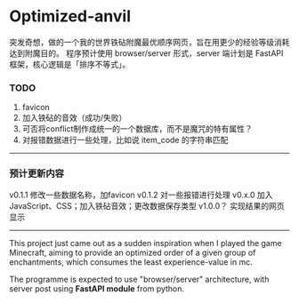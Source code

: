 # Optimized-anvil

突发奇想，做的一个我的世界铁砧附魔最优顺序网页，旨在用更少的经验等级消耗达到附魔目的。
程序预计使用 browser/server 形式，server 端计划是 FastAPI 框架，核心逻辑是「排序不等式」。

### TODO

1. favicon
3. 加入铁砧的音效（成功/失败）
4. 可否将conflict制作成统一的一个数据库，而不是魔咒的特有属性？
5. 对报错数据进行一些处理，比如说 item_code 的字符串匹配

---

### 预计更新内容
v0.1.1 修改一些数据名称，加favicon
v0.1.2 对一些报错进行处理
v0.x.0 加入JavaScript、CSS；加入铁砧音效；更改数据保存类型
v1.0.0？ 实现结果的网页显示

----

This project just came out as a sudden inspiration when I played the game Minecraft, aiming to provide an optimized order of a given group of enchantments, which consumes the least experience-value in mc.

The programme is expected to use "browser/server" architecture, with server post using **FastAPI module** from python.